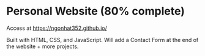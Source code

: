 # Personal Website (80% complete)

Access at https://ngonhat352.github.io/

Built with HTML, CSS, and JavaScript. Will add a Contact Form at the end of the website + more projects. 
